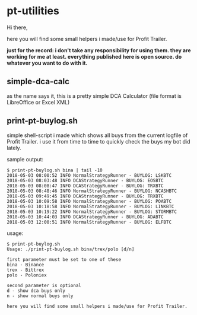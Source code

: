 # pt-utilities

Hi there,

here you will find some small helpers i made/use for Profit Trailer. 

<b>just for the record: i don't take any responsibility for using them. they are working for me at least. everything published here is open source. do whatever you want to do with it.</b>

## simple-dca-calc
as the name says it, this is a pretty simple DCA Calculator (file format is LibreOffice or Excel XML)

## print-pt-buylog.sh
simple shell-script i made which shows all buys from the current logfile of Profit Trailer. i use it from time to time to quickly check the buys my bot did lately.

sample output:

```
$ print-pt-buylog.sh bina | tail -10
2018-05-03 08:00:52 INFO NormalStrategyRunner - BUYLOG: LSKBTC
2018-05-03 08:03:48 INFO DCAStrategyRunner - BUYLOG: EOSBTC
2018-05-03 08:08:47 INFO DCAStrategyRunner - BUYLOG: TRXBTC
2018-05-03 08:48:46 INFO NormalStrategyRunner - BUYLOG: NCASHBTC
2018-05-03 09:49:45 INFO DCAStrategyRunner - BUYLOG: TRXBTC
2018-05-03 10:09:58 INFO NormalStrategyRunner - BUYLOG: POABTC
2018-05-03 10:18:58 INFO NormalStrategyRunner - BUYLOG: LINKBTC
2018-05-03 10:19:22 INFO NormalStrategyRunner - BUYLOG: STORMBTC
2018-05-03 10:44:03 INFO DCAStrategyRunner - BUYLOG: ADABTC
2018-05-03 12:00:51 INFO NormalStrategyRunner - BUYLOG: ELFBTC
```

usage:

```
$ print-pt-buylog.sh 
Usage: ./print-pt-buylog.sh bina/trex/polo [d/n]

first parameter must be set to one of these
bina - Binance
trex - Bittrex
polo - Poloniex

second parameter is optional
d - show dca buys only
n - show normal buys only

here you will find some small helpers i made/use for Profit Trailer. 
